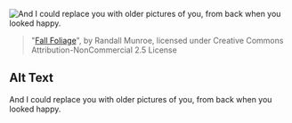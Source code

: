 ![And I could replace you with older pictures of you, from back when you looked happy.](https://imgs.xkcd.com/comics/fall_foliage.png)
> "[Fall Foliage](https://xkcd.com/648/)", by Randall Munroe, licensed under Creative Commons Attribution-NonCommercial 2.5 License

## Alt Text
And I could replace you with older pictures of you, from back when you looked happy.
